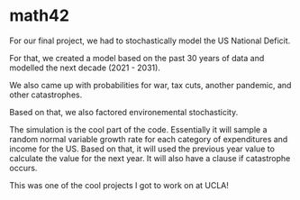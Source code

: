 # math42
For our final project, we had to stochastically model the US National Deficit. 

For that, we created a model based on the past 30 years of data and modelled the next decade (2021 - 2031).

We also came up with probabilities for war, tax cuts, another pandemic, and other catastrophes. 

Based on that, we also factored environemental stochasticity.

The simulation is the cool part of the code. Essentially it will sample a random normal variable growth rate for each category of expenditures and income for the US.
Based on that, it will used the previous year value to calculate the value for the next year. It will also have a clause if catastrophe occurs.

This was one of the cool projects I got to work on at UCLA!
